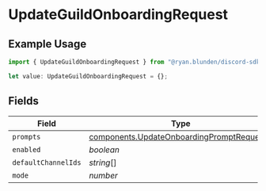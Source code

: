 # UpdateGuildOnboardingRequest

## Example Usage

```typescript
import { UpdateGuildOnboardingRequest } from "@ryan.blunden/discord-sdk/models/components";

let value: UpdateGuildOnboardingRequest = {};
```

## Fields

| Field                                                                                                  | Type                                                                                                   | Required                                                                                               | Description                                                                                            |
| ------------------------------------------------------------------------------------------------------ | ------------------------------------------------------------------------------------------------------ | ------------------------------------------------------------------------------------------------------ | ------------------------------------------------------------------------------------------------------ |
| `prompts`                                                                                              | [components.UpdateOnboardingPromptRequest](../../models/components/updateonboardingpromptrequest.md)[] | :heavy_minus_sign:                                                                                     | N/A                                                                                                    |
| `enabled`                                                                                              | *boolean*                                                                                              | :heavy_minus_sign:                                                                                     | N/A                                                                                                    |
| `defaultChannelIds`                                                                                    | *string*[]                                                                                             | :heavy_minus_sign:                                                                                     | N/A                                                                                                    |
| `mode`                                                                                                 | *number*                                                                                               | :heavy_minus_sign:                                                                                     | N/A                                                                                                    |